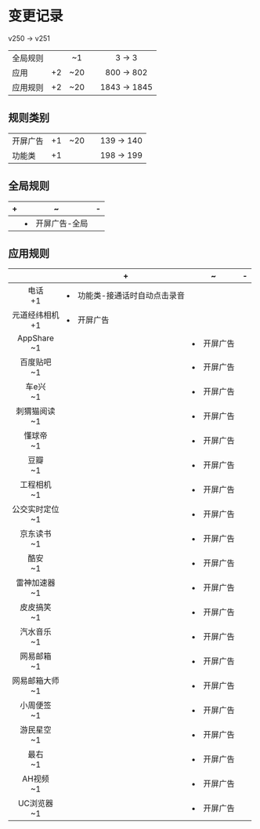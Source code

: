 # 变更记录

v250 -> v251

||||||
|-|:-:|:-:|:-:|:-:|
|全局规则||~1||3 -> 3|
|应用|+2|~20||800 -> 802|
|应用规则|+2|~20||1843 -> 1845|

## 规则类别

||||||
|-|:-:|:-:|:-:|:-:|
|开屏广告|+1|~20||139 -> 140|
|功能类|+1|||198 -> 199|

## 全局规则

|+|~|-|
|-|-|-|
||<li>开屏广告-全局||

## 应用规则

||+|~|-|
|:-:|-|-|-|
|电话<br>+1|<li>功能类-接通话时自动点击录音|||
|元道经纬相机<br>+1|<li>开屏广告|||
|AppShare<br>~1||<li>开屏广告||
|百度贴吧<br>~1||<li>开屏广告||
|车e兴<br>~1||<li>开屏广告||
|刺猬猫阅读<br>~1||<li>开屏广告||
|懂球帝<br>~1||<li>开屏广告||
|豆瓣<br>~1||<li>开屏广告||
|工程相机<br>~1||<li>开屏广告||
|公交实时定位<br>~1||<li>开屏广告||
|京东读书<br>~1||<li>开屏广告||
|酷安<br>~1||<li>开屏广告||
|雷神加速器<br>~1||<li>开屏广告||
|皮皮搞笑<br>~1||<li>开屏广告||
|汽水音乐<br>~1||<li>开屏广告||
|网易邮箱<br>~1||<li>开屏广告||
|网易邮箱大师<br>~1||<li>开屏广告||
|小周便签<br>~1||<li>开屏广告||
|游民星空<br>~1||<li>开屏广告||
|最右<br>~1||<li>开屏广告||
|AH视频<br>~1||<li>开屏广告||
|UC浏览器<br>~1||<li>开屏广告||
